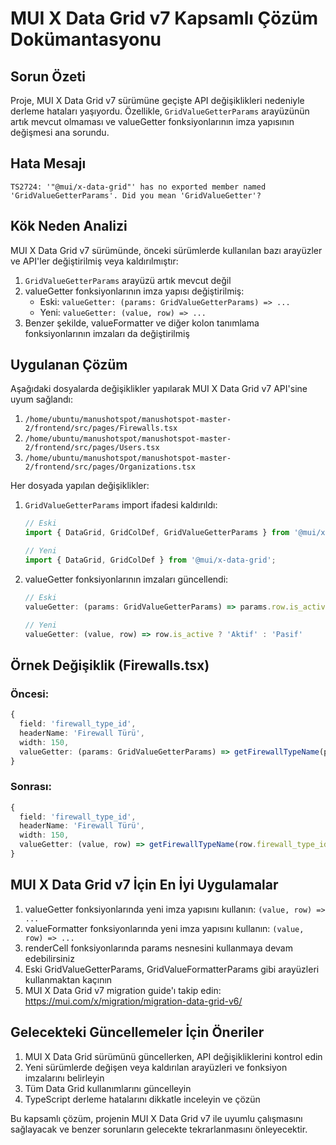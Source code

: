 # MUI X Data Grid v7 Kapsamlı Çözüm Dokümantasyonu

## Sorun Özeti
Proje, MUI X Data Grid v7 sürümüne geçişte API değişiklikleri nedeniyle derleme hataları yaşıyordu. Özellikle, `GridValueGetterParams` arayüzünün artık mevcut olmaması ve valueGetter fonksiyonlarının imza yapısının değişmesi ana sorundu.

## Hata Mesajı
```
TS2724: '"@mui/x-data-grid"' has no exported member named 'GridValueGetterParams'. Did you mean 'GridValueGetter'?
```

## Kök Neden Analizi
MUI X Data Grid v7 sürümünde, önceki sürümlerde kullanılan bazı arayüzler ve API'ler değiştirilmiş veya kaldırılmıştır:

1. `GridValueGetterParams` arayüzü artık mevcut değil
2. valueGetter fonksiyonlarının imza yapısı değiştirilmiş:
   - Eski: `valueGetter: (params: GridValueGetterParams) => ...`
   - Yeni: `valueGetter: (value, row) => ...`
3. Benzer şekilde, valueFormatter ve diğer kolon tanımlama fonksiyonlarının imzaları da değiştirilmiş

## Uygulanan Çözüm
Aşağıdaki dosyalarda değişiklikler yapılarak MUI X Data Grid v7 API'sine uyum sağlandı:

1. `/home/ubuntu/manushotspot/manushotspot-master-2/frontend/src/pages/Firewalls.tsx`
2. `/home/ubuntu/manushotspot/manushotspot-master-2/frontend/src/pages/Users.tsx`
3. `/home/ubuntu/manushotspot/manushotspot-master-2/frontend/src/pages/Organizations.tsx`

Her dosyada yapılan değişiklikler:

1. `GridValueGetterParams` import ifadesi kaldırıldı:
   ```typescript
   // Eski
   import { DataGrid, GridColDef, GridValueGetterParams } from '@mui/x-data-grid';
   
   // Yeni
   import { DataGrid, GridColDef } from '@mui/x-data-grid';
   ```

2. valueGetter fonksiyonlarının imzaları güncellendi:
   ```typescript
   // Eski
   valueGetter: (params: GridValueGetterParams) => params.row.is_active ? 'Aktif' : 'Pasif'
   
   // Yeni
   valueGetter: (value, row) => row.is_active ? 'Aktif' : 'Pasif'
   ```

## Örnek Değişiklik (Firewalls.tsx)

### Öncesi:
```typescript
{
  field: 'firewall_type_id', 
  headerName: 'Firewall Türü', 
  width: 150,
  valueGetter: (params: GridValueGetterParams) => getFirewallTypeName(params.row.firewall_type_id)
}
```

### Sonrası:
```typescript
{
  field: 'firewall_type_id', 
  headerName: 'Firewall Türü', 
  width: 150,
  valueGetter: (value, row) => getFirewallTypeName(row.firewall_type_id)
}
```

## MUI X Data Grid v7 İçin En İyi Uygulamalar
1. valueGetter fonksiyonlarında yeni imza yapısını kullanın: `(value, row) => ...`
2. valueFormatter fonksiyonlarında yeni imza yapısını kullanın: `(value, row) => ...`
3. renderCell fonksiyonlarında params nesnesini kullanmaya devam edebilirsiniz
4. Eski GridValueGetterParams, GridValueFormatterParams gibi arayüzleri kullanmaktan kaçının
5. MUI X Data Grid v7 migration guide'ı takip edin: https://mui.com/x/migration/migration-data-grid-v6/

## Gelecekteki Güncellemeler İçin Öneriler
1. MUI X Data Grid sürümünü güncellerken, API değişikliklerini kontrol edin
2. Yeni sürümlerde değişen veya kaldırılan arayüzleri ve fonksiyon imzalarını belirleyin
3. Tüm Data Grid kullanımlarını güncelleyin
4. TypeScript derleme hatalarını dikkatle inceleyin ve çözün

Bu kapsamlı çözüm, projenin MUI X Data Grid v7 ile uyumlu çalışmasını sağlayacak ve benzer sorunların gelecekte tekrarlanmasını önleyecektir.

